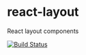 # react-layout
React layout components

[![Build Status](https://travis-ci.org/tomkp/react-application.png)](https://travis-ci.org/tomkp/react-application)
